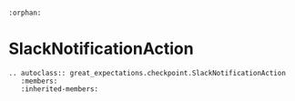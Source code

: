 ```{eval-rst}

:orphan:

```

# SlackNotificationAction

```{eval-rst}
.. autoclass:: great_expectations.checkpoint.SlackNotificationAction
   :members:
   :inherited-members:

```
